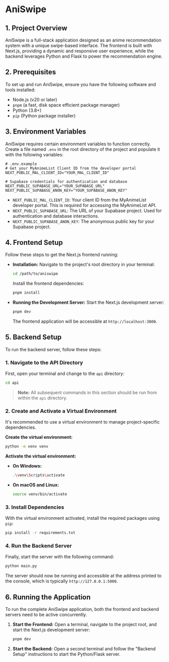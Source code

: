 # AniSwipe

## 1. Project Overview
AniSwipe is a full-stack application designed as an anime recommendation system with a unique swipe-based interface. The frontend is built with Next.js, providing a dynamic and responsive user experience, while the backend leverages Python and Flask to power the recommendation engine.

## 2. Prerequisites
To set up and run AniSwipe, ensure you have the following software and tools installed:

*   Node.js (v20 or later)
*   `pnpm` (a fast, disk space efficient package manager)
*   Python (3.8+)
*   `pip` (Python package installer)

## 3. Environment Variables
AniSwipe requires certain environment variables to function correctly. Create a file named `.env` in the root directory of the project and populate it with the following variables:

```env
# .env.example
# Get your MyAnimeList Client ID from the developer portal
NEXT_PUBLIC_MAL_CLIENT_ID="YOUR_MAL_CLIENT_ID"

# Supabase credentials for authentication and database
NEXT_PUBLIC_SUPABASE_URL="YOUR_SUPABASE_URL"
NEXT_PUBLIC_SUPABASE_ANON_KEY="YOUR_SUPABASE_ANON_KEY"
```

*   `NEXT_PUBLIC_MAL_CLIENT_ID`: Your client ID from the MyAnimeList developer portal. This is required for accessing the MyAnimeList API.
*   `NEXT_PUBLIC_SUPABASE_URL`: The URL of your Supabase project. Used for authentication and database interactions.
*   `NEXT_PUBLIC_SUPABASE_ANON_KEY`: The anonymous public key for your Supabase project.

## 4. Frontend Setup
Follow these steps to get the Next.js frontend running:

*   **Installation:**
    Navigate to the project's root directory in your terminal:
    ```bash
    cd /path/to/aniswipe
    ```
    Install the frontend dependencies:
    ```bash
    pnpm install
    ```
*   **Running the Development Server:**
    Start the Next.js development server:
    ```bash
    pnpm dev
    ```
    The frontend application will be accessible at `http://localhost:3000`.

## 5. Backend Setup

To run the backend server, follow these steps:

### 1. Navigate to the API Directory

First, open your terminal and change to the `api` directory:

```bash
cd api
```

> **Note:** All subsequent commands in this section should be run from within the `api` directory.

### 2. Create and Activate a Virtual Environment

It's recommended to use a virtual environment to manage project-specific dependencies.

**Create the virtual environment:**

```bash
python -m venv venv
```

**Activate the virtual environment:**

*   **On Windows:**

    ```bash
    .\venv\Scripts\activate
    ```

*   **On macOS and Linux:**

    ```bash
    source venv/bin/activate
    ```

### 3. Install Dependencies

With the virtual environment activated, install the required packages using `pip`:

```bash
pip install -r requirements.txt
```

### 4. Run the Backend Server

Finally, start the server with the following command:

```bash
python main.py
```

The server should now be running and accessible at the address printed to the console, which is typically `http://127.0.0.1:5000`.

## 6. Running the Application

To run the complete AniSwipe application, both the frontend and backend servers need to be active concurrently.

1.  **Start the Frontend:**
    Open a terminal, navigate to the project root, and start the Next.js development server:
    ```bash
    pnpm dev
    ```

2.  **Start the Backend:**
    Open a second terminal and follow the "Backend Setup" instructions to start the Python/Flask server.
